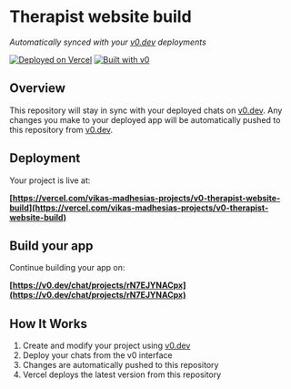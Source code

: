 # Therapist website build

*Automatically synced with your [v0.dev](https://v0.dev) deployments*

[![Deployed on Vercel](https://img.shields.io/badge/Deployed%20on-Vercel-black?style=for-the-badge&logo=vercel)](https://vercel.com/vikas-madhesias-projects/v0-therapist-website-build)
[![Built with v0](https://img.shields.io/badge/Built%20with-v0.dev-black?style=for-the-badge)](https://v0.dev/chat/projects/rN7EJYNACpx)

## Overview

This repository will stay in sync with your deployed chats on [v0.dev](https://v0.dev).
Any changes you make to your deployed app will be automatically pushed to this repository from [v0.dev](https://v0.dev).

## Deployment

Your project is live at:

**[https://vercel.com/vikas-madhesias-projects/v0-therapist-website-build](https://vercel.com/vikas-madhesias-projects/v0-therapist-website-build)**

## Build your app

Continue building your app on:

**[https://v0.dev/chat/projects/rN7EJYNACpx](https://v0.dev/chat/projects/rN7EJYNACpx)**

## How It Works

1. Create and modify your project using [v0.dev](https://v0.dev)
2. Deploy your chats from the v0 interface
3. Changes are automatically pushed to this repository
4. Vercel deploys the latest version from this repository

